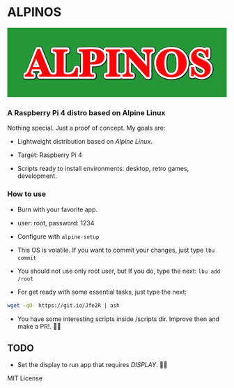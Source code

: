 # ALPINOS

![alpinOS](logo.png)

### A Raspberry Pi 4 distro based on Alpine Linux

Nothing special. Just a proof of concept. My goals are:

* Lightweight distribution based on *Alpine Linux*.

* Target: Raspberry Pi 4

* Scripts ready to install environments: desktop, retro games, development.

### How to use

* Burn with your favorite app.

* user: root, password: 1234

* Configure with ``` alpine-setup ```

* This OS is volatile. If you want to commit your changes, just type ``` lbu commit ```

* You should not use only root user, but If you do, type the next: ``` lbu add /root ```

* For get ready with some essential tasks, just type the next:

```bash
wget -qO- https://git.io/Jfe2R | ash
```

* You have some interesting scripts inside /scripts dir. Improve then and make a PR!. 💪🏻

## TODO

* Set the display to run app that requires *DISPLAY*. 🤷‍♂️

MIT License

